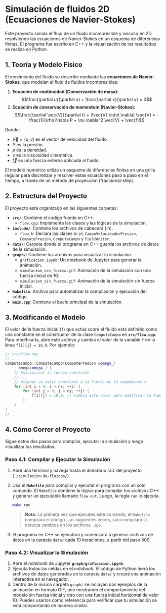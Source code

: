 # Simulación de fluidos 2D (Ecuaciones de Navier-Stokes)

Este proyecto simula el flujo de un fluido incompresible y viscoso en 2D, resolviendo las ecuaciones de Navier-Stokes en un esquema de diferencias finitas. El programa fue escrito en C++ y la visualización de los resultados se realiza en Python.

## 1\. Teoría y Modelo Físico

El movimiento del fluido se describe mediante las **ecuaciones de Navier-Stokes**, que modelan el flujo de fluidos incompresibles:

1.  **Ecuación de continuidad (Conservación de masa):**
    $$\frac{\partial u}{\partial x} + \frac{\partial v}{\partial y} = 0$$
2.  **Ecuación de conservación de momentum (Navier-Stokes):**
    $$\frac{\partial \vec{V}}{\partial t} + (\vec{V} \cdot \nabla) \vec{V} = -\frac{1}{\rho}\nabla P + \nu \nabla^2 \vec{V} + \vec{f}$$

Donde:

  * $\vec{V} = (u, v)$ es el vector de velocidad del fluido.
  * $P$ es la presión.
  * $\rho$ es la densidad.
  * $\nu$ es la viscosidad cinemática.
  * $\vec{f}$ es una fuerza externa aplicada al fluido.

El modelo numérico utiliza un esquema de diferencias finitas en una grilla regular para discretizar y resolver estas ecuaciones paso a paso en el tiempo, a través de un método de proyección (fraccional-step).

## 2\. Estructura del Proyecto

El proyecto está organizado en las siguientes carpetas:

  * **`src/`**: Contiene el código fuente en C++.
      * `flow.cpp`: Implementa las clases y las lógicas de la simulación.
  * **`include/`**: Contiene los archivos de cabecera (.h).
      * `flow.h`: Declara las clases `Grid`, `CampoVelocidadesPresion`, `ComputePresion`, `ComputeCampo` y `FieldWriter`.
  * **`data/`**: Carpeta donde el programa en C++ guarda los archivos de datos de la simulación.
  * **`graph/`**: Contiene los archivos para visualizar la simulación.
      * `graficacion.ipynb`: Un *notebook* de Jupyter para generar la animación.
      * `simulacion_con_fuerza.gif`: Animación de la simulación con una fuerza inicial de 10.
      * `simulacion_sin_fuerza.gif`: Animación de la simulación sin fuerza inicial.
  * **`Makefile`**: Archivo para automatizar la compilación y ejecución del código.
  * **`main.cpp`**: Contiene el bucle principal de la simulación.

## 3\. Modificando el Modelo

El valor de la fuerza inicial (`f`) que actúa sobre el fluido está definido como una constante en el constructor de la clase `ComputeCampo` en **`src/flow.cpp`**. Para modificarla, abre este archivo y cambia el valor de la variable `f` en la línea `f[i][j] = 10.0`. Por ejemplo:

```cpp
// src/flow.cpp
// ...
ComputeCampo::ComputeCampo(ComputePresion &omega_)
    : omega(omega_) {
    // Inicializar la fuerza constante
    // ...
    // Asignar un valor constante a la fuerza en la componente x
    for (int i = 0; i < nx; ++i) {
        for (int j = 0; j < ny; ++j) {
            f[i][j] = 10.0; // Cambia este valor para modificar la fuerza inicial
        }
    }
}
// ...
```

## 4\. Cómo Correr el Proyecto

Sigue estos dos pasos para compilar, ejecutar la simulación y luego visualizar los resultados.

### Paso 4.1: Compilar y Ejecutar la Simulación

1.  Abre una terminal y navega hasta el directorio raíz del proyecto (`./simulacion-de-fluidos/`).

2.  Usa el **`Makefile`** para compilar y ejecutar el programa con un solo comando. El `Makefile` contiene la lógica para compilar los archivos C++ y generar un ejecutable llamado `flow.out`. Luego, la regla `run` lo ejecuta.

    ```bash
    make run
    ```

    > **Nota:** La primera vez que ejecutes este comando, el `Makefile` compilará el código. Las siguientes veces, solo compilará si detecta cambios en los archivos `.cpp`.

3.  El programa en C++ se ejecutará y comenzará a generar archivos de datos en la carpeta `data/` cada 10 iteraciones, a partir del paso 500.

### Paso 4.2: Visualizar la Simulación

1.  Abre el *notebook* de Jupyter **`graph/graficacion.ipynb`**.
2.  Ejecuta todas las celdas en el *notebook*. El código de Python leerá los archivos de datos generados en la carpeta `data/` y creará una animación interactiva en el navegador.
3.  Dentro de la misma carpeta `graph/` se incluyen dos ejemplos de la animación en formato GIF, uno mostrando el comportamiento del modelo sin fuerza inicial y otro con una fuerza inicial horizontal de valor 10. Puedes usarlos como referencia para verificar que tu simulación se está comportando de manera similar.
